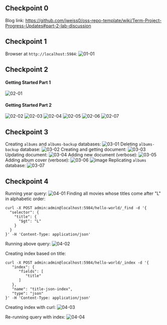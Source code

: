 ## Checkpoint 0
Blog link: https://github.com/jweiss0/oss-repo-template/wiki/Term-Project-Progress-Updates#part-2-lab-discussion

## Checkpoint 1
Browser at `http://localhost:5984`:
![01-01](https://user-images.githubusercontent.com/18493608/161302899-743e8224-e689-475d-a14d-fa53358313e0.png)

## Checkpoint 2
#### Getting Started Part 1
![02-01](https://user-images.githubusercontent.com/18493608/161302914-783c6953-28f6-4ff8-9a0f-638ecd023047.png)

#### Getting Started Part 2
![02-02](https://user-images.githubusercontent.com/18493608/161302925-7784d02b-1c27-4b0a-aee2-0f61bc5505cb.png)
![02-03](https://user-images.githubusercontent.com/18493608/161302952-9ca9ce63-ec12-4b86-86ce-8d3103bf5d75.png)
![02-04](https://user-images.githubusercontent.com/18493608/161302961-0fb343bf-0dce-435d-9f6a-613aadc6ef4e.png)
![02-05](https://user-images.githubusercontent.com/18493608/161302967-362fa2de-39f5-4a18-add5-3aa72bd26ea4.png)
![02-06](https://user-images.githubusercontent.com/18493608/161302973-12d0bf3c-41c2-478a-b106-05c168583481.png)
![02-07](https://user-images.githubusercontent.com/18493608/161302981-158027ed-b91c-483a-bc03-dbe25701f945.png)

## Checkpoint 3
Creating `albums` and `albums-backup` databases:
![03-01](https://user-images.githubusercontent.com/18493608/161302987-ca3a4c20-2fc3-4698-bd97-5a1120742096.png)
Deleting `albums-backup` database:
![03-02](https://user-images.githubusercontent.com/18493608/161303001-1a25d7fd-897f-445a-9aa1-1cd0a92f2a3d.png)
Creating and getting document:
![03-03](https://user-images.githubusercontent.com/18493608/161303015-5dbba399-78ff-47a1-8929-317a4594852b.png)
Updating document:
![03-04](https://user-images.githubusercontent.com/18493608/161303025-a35540c0-eade-4026-bffe-cd9e856b2d02.png)
Adding new document (verbose):
![03-05](https://user-images.githubusercontent.com/18493608/161303050-e674e4fa-37da-461d-9956-15d1c5731c35.png)
Adding album cover (verbose):
![03-06](https://user-images.githubusercontent.com/18493608/161303058-d2c68d41-0df5-4692-9cbf-a43db4bb10e5.png)
![image](https://user-images.githubusercontent.com/18493608/161303977-e5f1db4a-0257-428e-8a85-36df51457300.png)
Replicating `albums` database:
![03-07](https://user-images.githubusercontent.com/18493608/161303061-9658cdf3-96b2-4332-b726-045272b510c6.png)

## Checkpoint 4
Running year query:
![04-01](https://user-images.githubusercontent.com/18493608/161303082-19203fd9-ac1a-4cc7-89f1-5df1585319df.png)
Finding all movies whose titles come after "L" in alphabetic order:
```
curl -X POST admin:admin@localhost:5984/hello-world/_find -d '{
  "selector": {
    "title": {
      "$gt": "L"
    }
  }
}' -H 'Content-Type: application/json'
```
Running above query:
![04-02](https://user-images.githubusercontent.com/18493608/161303135-5a41d319-6c2b-4eb5-93b9-01b8f2b54612.png)

Creating index based on title:
```
curl -X POST admin:admin@localhost:5984/hello-world/_index -d '{
   "index": {
      "fields": [
         "title"
      ]
   },
   "name": "title-json-index",
   "type": "json"
}' -H 'Content-Type: application/json'
```
Creating index with curl:
![04-03](https://user-images.githubusercontent.com/18493608/161303161-c95cffee-50c6-4722-af27-8b410aa41744.png)

Re-running query with index:
![04-04](https://user-images.githubusercontent.com/18493608/161303170-13bf9168-903a-454c-8c2e-e72f356c5230.png)
